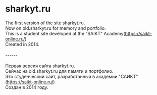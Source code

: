 # sharkyt.ru
The first version of the site sharkyt.ru.
<br /> Now on old.sharkyt.ru for memory and portfolio.
<br />This is a student site developed at the "SAIKT" Academy(https://saikt-online.ru/)
<br />Created in 2014.
<br />
<br />------
<br />
<br />Первая версия сайта sharkyt.ru.
<br />Сейчас на old.sharkyt.ru для памяти и портфолио.
<br />Это студенческий сайт, разработанный в академии "САИКТ"(https://saikt-online.ru/)
<br />Создан в 2014 году.


